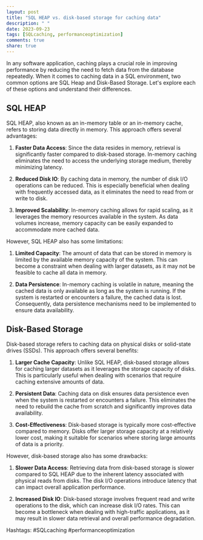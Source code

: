 ```yaml
---
layout: post
title: "SQL HEAP vs. disk-based storage for caching data"
description: " "
date: 2023-09-23
tags: [SQLcaching, performanceoptimization]
comments: true
share: true
---
```


In any software application, caching plays a crucial role in improving performance by reducing the need to fetch data from the database repeatedly. When it comes to caching data in a SQL environment, two common options are SQL Heap and Disk-Based Storage. Let's explore each of these options and understand their differences.

## SQL HEAP

SQL HEAP, also known as an in-memory table or an in-memory cache, refers to storing data directly in memory. This approach offers several advantages:

1. **Faster Data Access**: Since the data resides in memory, retrieval is significantly faster compared to disk-based storage. In-memory caching eliminates the need to access the underlying storage medium, thereby minimizing latency.

2. **Reduced Disk IO**: By caching data in memory, the number of disk I/O operations can be reduced. This is especially beneficial when dealing with frequently accessed data, as it eliminates the need to read from or write to disk.

3. **Improved Scalability**: In-memory caching allows for rapid scaling, as it leverages the memory resources available in the system. As data volumes increase, memory capacity can be easily expanded to accommodate more cached data.

However, SQL HEAP also has some limitations:

1. **Limited Capacity**: The amount of data that can be stored in memory is limited by the available memory capacity of the system. This can become a constraint when dealing with larger datasets, as it may not be feasible to cache all data in memory.

2. **Data Persistence**: In-memory caching is volatile in nature, meaning the cached data is only available as long as the system is running. If the system is restarted or encounters a failure, the cached data is lost. Consequently, data persistence mechanisms need to be implemented to ensure data availability.

## Disk-Based Storage

Disk-based storage refers to caching data on physical disks or solid-state drives (SSDs). This approach offers several benefits:

1. **Larger Cache Capacity**: Unlike SQL HEAP, disk-based storage allows for caching larger datasets as it leverages the storage capacity of disks. This is particularly useful when dealing with scenarios that require caching extensive amounts of data.

2. **Persistent Data**: Caching data on disk ensures data persistence even when the system is restarted or encounters a failure. This eliminates the need to rebuild the cache from scratch and significantly improves data availability.

3. **Cost-Effectiveness**: Disk-based storage is typically more cost-effective compared to memory. Disks offer larger storage capacity at a relatively lower cost, making it suitable for scenarios where storing large amounts of data is a priority.

However, disk-based storage also has some drawbacks:

1. **Slower Data Access**: Retrieving data from disk-based storage is slower compared to SQL HEAP due to the inherent latency associated with physical reads from disks. The disk I/O operations introduce latency that can impact overall application performance.

2. **Increased Disk IO**: Disk-based storage involves frequent read and write operations to the disk, which can increase disk I/O rates. This can become a bottleneck when dealing with high-traffic applications, as it may result in slower data retrieval and overall performance degradation.

Hashtags: #SQLcaching #performanceoptimization